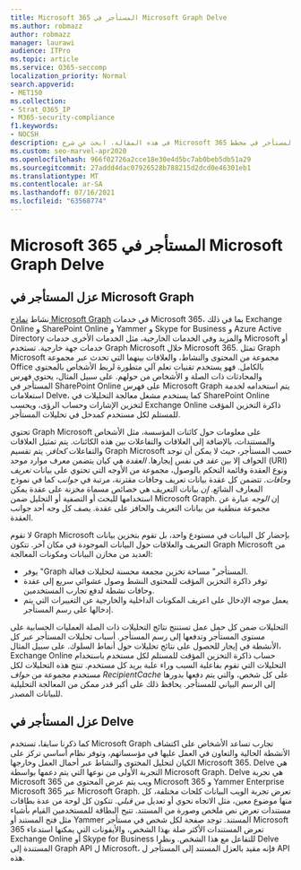 ```yaml
---
title: Microsoft 365 المستأجر في Microsoft Graph Delve
ms.author: robmazz
author: robmazz
manager: laurawi
audience: ITPro
ms.topic: article
ms.service: O365-seccomp
localization_priority: Normal
search.appverid:
- MET150
ms.collection:
- Strat_O365_IP
- M365-security-compliance
f1.keywords:
- NOCSH
description: في هذه المقالة، ابحث عن شرح Microsoft 365 عمل عزل المستأجر في مخطط Office وفي Delve.
ms.custom: seo-marvel-apr2020
ms.openlocfilehash: 966f02726a2cce18e30e4d5bc7ab0beb5db51a29
ms.sourcegitcommit: 27addd4dac07926528b788215d2dcd0e46301eb1
ms.translationtype: MT
ms.contentlocale: ar-SA
ms.lasthandoff: 07/16/2021
ms.locfileid: "63568774"
---
```

# <a name="microsoft-365-tenant-isolation-in-the-microsoft-graph-and-delve"></a>Microsoft 365 المستأجر في Microsoft Graph Delve

## <a name="tenant-isolation-in-the-microsoft-graph"></a>عزل المستأجر في Microsoft Graph

نشاط [نماذج Microsoft Graph](https://developer.microsoft.com/graph) في خدمات Microsoft 365، بما في ذلك Exchange Online و SharePoint Online و Yammer و Skype for Business و Azure Active Directory والمزيد وفي الخدمات الخارجية، مثل الخدمات الأخرى خدمات Microsoft أو خدمات جهة خارجية. تستخدم Graph Microsoft خلال Microsoft 365. تمثل Graph Microsoft مجموعة من المحتوى والنشاط، والعلاقات بينهما التي تحدث عبر مجموعة Office بالكامل. فهو يستخدم تقنيات تعلم آلي متطورة لربط الأشخاص بالمحتوى والمحادثات ذات الصلة و الأشخاص من حولهم. على سبيل المثال، يحتوي فهرس المستأجر في SharePoint Online على فهرس Microsoft Graph يتم استخدامه لخدمة استعلامات Delve، كما يستخدم مشغل معالجة التحليلات في SharePoint Online لتخزين الإشارات وحساب الرؤى، ويحسب Exchange Online ذاكرة التخزين المؤقت للمستلم لكل مستخدم كمدخل في تحليلات المستأجر.

تحتوي Graph Microsoft على معلومات حول كائنات المؤسسة، مثل الأشخاص والمستندات، بالإضافة إلى العلاقات والتفاعلات بين هذه الكائنات. يتم تمثيل العلاقات والتفاعلات *كحافز*. يتم تقسيم Graph Microsoft حسب المستأجر، حيث لا يمكن أن توجد الحواف إلا بين *عقد* في نفس إيجارها. *العقدة* هي كيان يتضمن معرف موارد موحد (URI) ونوع العقدة وقائمة التحكم بالوصول، مجموعة من الأوجه التي تحتوي على بيانات *تعريف وحافات*. تتضمن كل عقدة بيانات تعريف وحافات مقترنة، مرتبة في *جوانب* كما في نموذج المعارف الشائع. *إن* بيانات التعريف هي خصائص مسماة مخزنة على عقدة يمكن استخدامها للبحث أو التصفية أو التحليل ضمن Microsoft Graph. إن *الوجه* عبارة عن مجموعة منطقية من بيانات التعريف والحافز على عقدة. يصف كل وجه أحد جوانب العقدة. 

لا تقوم Graph Microsoft بإحضار كل البيانات في مستودع واحد، بل تقوم بتخزين بيانات التعريف والعلاقات حول البيانات الموجودة في مكان آخر. تتكون Graph Microsoft من العديد من مخازن البيانات ومكونات المعالجة:

- يوفر "Graph المستأجر" مساحة تخزين مجمعة محسنة لتحليلات فعالة.
- توفر ذاكرة التخزين المؤقت للمحتوى النشط وصول عشوائي سريع إلى عقدة وحافات نشطة لدفع تجارب المستخدمين.
- يعمل موجه الإدخال على اعريف المكونات الداخلية والخارجية عن التغييرات التي يتم إدخالها على رسم المستأجر.

التحليلات ضمن كل حمل عمل تستنتج نتائج التحليلات ذات الصلة العمليات الحسابية على مستوى المستأجر وتدفعها إلى رسم المستأجر. أسباب تحليلات المستأجر عبر كل الأنشطة في إيجار للحصول على نتائج تحليلات حول أنماط السلوك. على سبيل المثال، Exchange Online حساب ذاكرة التخزين المؤقت للمستلم لكل مستخدم باستخدام التحليلات التي تقوم بفاعلية السبب وراء علبة بريد كل مستخدم. تنتج هذه التحليلات لكل مستخدم مجموعة من *حواف RecipientCache* على كل شخص، والتي يتم دفعها بدورها إلى الرسم البياني للمستأجر. يحافظ ذلك على أكبر قدر ممكن من المعالجة التحليلية للبيانات المصدر.

## <a name="tenant-isolation-in-delve"></a>عزل المستأجر في Delve

كما ذكرنا سابقا، تستخدم Microsoft Graph تجارب تساعد الأشخاص على اكتشاف الأنشطة الحالية والتعاون في العمل عليها في مؤسساتهم، وتوفر نظام أساسي تركز على الكيان لتحليل المحتوى والنشاط عبر أحمال العمل وخارجها Microsoft 365. Delve هي التجربة الأولى من نوعها التي يتم دعمها بواسطة Microsoft Graph.
Delve هي تجربة Microsoft 365 ويب يتم عرض المحتوى من Microsoft 365 و Yammer Enterprise Microsoft 365 عبر Microsoft Graph. تعرض تجربة الويب البيانات كلحات مختلفة، كل منها موضوع معين، مثل الاتجاه نحوي  أو تعديل *من قبلي*. تتكون كل لوحة من عدة بطاقات مستندات تعرض نص ملخص وصورة من المستند. تتيح البطاقة للمستخدمين القيام بأشياء مثل فتح المستند أو Yammer المستند. توجد صفحة لكل شخص في مستأجر Microsoft 365 تعرض المستندات الأكثر صلة بهذا الشخص، والأيقونات التي يمكنها استدعاء Exchange Online أو Skype for Business للتفاعل مع هذا الشخص. ونظرا Delve المستندة إلى Graph API ل Microsoft، فإنه مقيد بالعزل المستند إلى المستأجر ل API هذه.